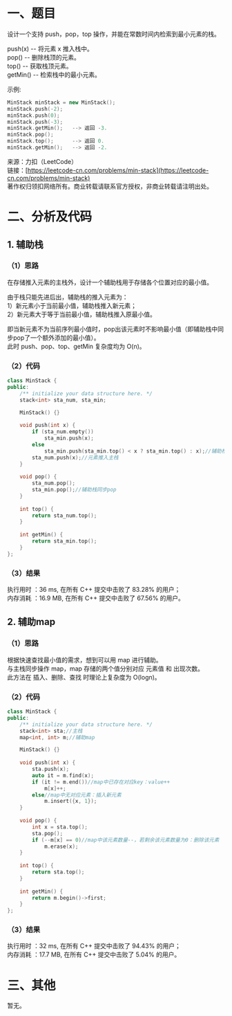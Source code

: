 # 一、题目
设计一个支持 push，pop，top 操作，并能在常数时间内检索到最小元素的栈。  
  
push(x) -- 将元素 x 推入栈中。  
pop() -- 删除栈顶的元素。  
top() -- 获取栈顶元素。  
getMin() -- 检索栈中的最小元素。  

示例:  
```c++
MinStack minStack = new MinStack();
minStack.push(-2);
minStack.push(0);
minStack.push(-3);
minStack.getMin();   --> 返回 -3.
minStack.pop();
minStack.top();      --> 返回 0.
minStack.getMin();   --> 返回 -2.
```
来源：力扣（LeetCode）  
链接：[https://leetcode-cn.com/problems/min-stack](https://leetcode-cn.com/problems/min-stack)  
著作权归领扣网络所有。商业转载请联系官方授权，非商业转载请注明出处。  
# 二、分析及代码
## 1. 辅助栈
### （1）思路
在存储推入元素的主栈外，设计一个辅助栈用于存储各个位置对应的最小值。  
  
由于栈只能先进后出，辅助栈的推入元素为：  
1）新元素小于当前最小值，辅助栈推入新元素；  
2）新元素大于等于当前最小值，辅助栈推入原最小值。  
   
即当新元素不为当前序列最小值时，pop出该元素时不影响最小值（即辅助栈中同步pop了一个额外添加的最小值）。  
此时 push、pop、top、getMin 复杂度均为 O(n)。  
### （2）代码
```cpp
class MinStack {
public:
    /** initialize your data structure here. */
    stack<int> sta_num, sta_min; 

    MinStack() {}
    
    void push(int x) {
        if (sta_num.empty())
            sta_min.push(x);
        else 
            sta_min.push(sta_min.top() < x ? sta_min.top() : x);//辅助栈中推入原最小值和新元素中的小值
        sta_num.push(x);//元素推入主栈
    }
    
    void pop() {
        sta_num.pop();
        sta_min.pop();//辅助栈同步pop
    }
    
    int top() {
        return sta_num.top();       
    }
    
    int getMin() {
        return sta_min.top();
    }
};
```
### （3）结果
执行用时 ：36 ms, 在所有 C++ 提交中击败了 83.28% 的用户；  
内存消耗 ：16.9 MB, 在所有 C++ 提交中击败了 67.56% 的用户。  
## 2. 辅助map
### （1）思路
根据快速查找最小值的需求，想到可以用 map 进行辅助。  
与主栈同步操作 map，map 存储的两个值分别对应 元素值 和 出现次数。  
此方法在 插入、删除、查找 时理论上复杂度为 O(logn)。  
### （2）代码
```cpp
class MinStack {
public:
    /** initialize your data structure here. */
    stack<int> sta;//主栈
    map<int, int> m;//辅助map

    MinStack() {}
    
    void push(int x) {
        sta.push(x);
        auto it = m.find(x);
        if (it != m.end())//map中已存在对应key：value++
            m[x]++;
        else//map中无对应元素：插入新元素
            m.insert({x, 1});
    }
    
    void pop() {
        int x = sta.top();
        sta.pop();
        if (--m[x] == 0)//map中该元素数量--，若剩余该元素数量为0：删除该元素
            m.erase(x);
    }
    
    int top() {
        return sta.top();       
    }
    
    int getMin() {
        return m.begin()->first;
    }
};
```
### （3）结果
执行用时 ：32 ms, 在所有 C++ 提交中击败了 94.43% 的用户；  
内存消耗 ：17.7 MB, 在所有 C++ 提交中击败了 5.04% 的用户。  
# 三、其他
暂无。  
